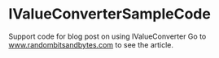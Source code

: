 # IValueConverterSampleCode
Support code for blog post on using IValueConverter
Go to www.randombitsandbytes.com to see the article.
